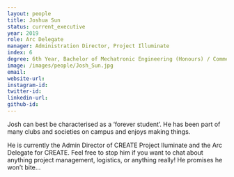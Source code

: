 ```yaml
---
layout: people
title: Joshua Sun
status: current_executive
year: 2019
role: Arc Delegate
manager: Administration Director, Project Illuminate
index: 6
degree: 6th Year, Bachelor of Mechatronic Engineering (Honours) / Commerce (Human Resources)
image: /images/people/Josh_Sun.jpg
email:
website-url: 
instagram-id: 
twitter-id: 
linkedin-url:
github-id: 
---
```

Josh can best be characterised as a ‘forever student’. He has been part of many clubs and societies on campus and enjoys making things. <br>

He is currently the Admin Director of CREATE Project Iluminate and the Arc Delegate for CREATE. Feel free to stop him if you want to chat about anything project management, logistics, or anything really! He promises he won’t bite… 
